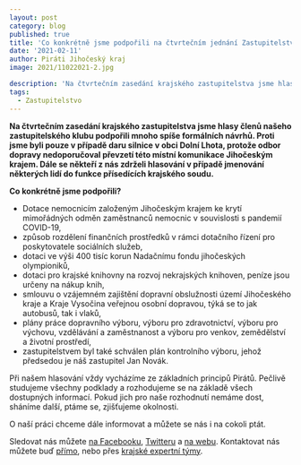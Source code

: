 ```yaml
---
layout: post
category: blog
published: true
title: 'Co konkrétně jsme podpořili na čtvrtečním jednání Zastupitelstva Jihočeského kraje?'
date: '2021-02-11'
author: Piráti Jihočeský kraj
image: 2021/11022021-2.jpg

description: 'Na čtvrtečním zasedání krajského zastupitelstva jsme hlasy členů našeho zastupitelského klubu podpořili mnoho spíše formálních návrhů. Proti jsme byli pouze v případě daru silnice v obci Dolní Lhota, protože odbor dopravy nedoporučoval převzetí této místní komunikace Jihočeským krajem. Dále se někteří z nás zdrželi hlasování v případě jmenování některých lidí do funkce přísedících krajského soudu.'
tags:
  - Zastupitelstvo
---
```

**Na čtvrtečním zasedání krajského zastupitelstva jsme hlasy členů našeho zastupitelského klubu podpořili mnoho spíše formálních návrhů. Proti jsme byli pouze v případě daru silnice v obci Dolní Lhota, 
protože odbor dopravy nedoporučoval převzetí této místní komunikace Jihočeským krajem. Dále se někteří z nás zdrželi hlasování v případě jmenování některých lidí do funkce přísedících krajského soudu.**

**Co konkrétně jsme podpořili?**

  - Dotace nemocnicím založeným Jihočeským krajem ke krytí mimořádných odměn zaměstnanců nemocnic v souvislosti s pandemií COVID-19,
  - způsob rozdělení finančních prostředků v rámci dotačního řízení pro poskytovatele sociálních služeb,
  - dotaci ve výši 400 tisíc korun Nadačnímu fondu jihočeských olympioniků,
  - dotaci pro krajské knihovny na rozvoj nekrajských knihoven, peníze jsou určeny na nákup knih,
  - smlouvu o vzájemném zajištění dopravní obslužnosti území Jihočeského kraje a Kraje Vysočina veřejnou osobní dopravou, týká se to jak autobusů, tak i vlaků,
  - plány práce dopravního výboru, výboru pro zdravotnictví, výboru pro výchovu, vzdělávání a zaměstnanost a výboru pro venkov, zemědělství a životní prostředí,
  - zastupitelstvem byl také schválen plán kontrolního výboru, jehož předsedou je náš zastupitel Jan Novák.

Při našem hlasování vždy vycházíme ze základních principů Pirátů. Pečlivě studujeme všechny podklady a rozhodujeme se na základě všech dostupných informací. Pokud jich pro naše rozhodnutí nemáme dost, 
sháníme další, ptáme se, zjišťujeme okolnosti. 

O naší práci chceme dále informovat a můžete se nás i na cokoli ptát.

Sledovat nás můžete 
[na Facebooku](https://www.facebook.com/pirati.jck), 
[Twitteru](https://twitter.com/PiratiJcK) a 
[na webu](https://jihocesky.pirati.cz/). Kontaktovat nás můžete buď [přímo](https://jihocesky.pirati.cz/lide/), 
nebo přes [krajské expertní týmy](https://jihocesky.pirati.cz/pripoj-se/).




 